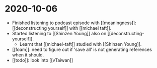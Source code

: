 # 2020-10-06

 - Finished listening to podcast episode with [[meaningness]]: [[deconstructing yourself]] with [[michael taft]].
 - Started listening to [[Shinzen Young]] also on [[deconstructing-yourself]].
    - Learnt that [[michael-taft]] studied with [[Shinzen Young]]. 
 - [[foam]]: need to figure out if 'save all' is not generating references when it should.
 - [[todo]]: look into [[vTaiwan]]

